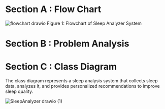 # Section A : Flow Chart

![flowchart drawio](https://github.com/jjn7702/SECJ1023-PT2/assets/102563828/bba9a30c-5f96-4c12-be59-cd19195b1144)
Figure 1: Flowchart of Sleep Analyzer System 

# Section B : Problem Analysis

# Section C : Class Diagram
The class diagram represents a sleep analysis system that collects sleep data, analyzes it, and provides personalized recommendations to improve sleep quality. 

![SleepAnalyzer drawio (1)](https://github.com/jjn7702/SECJ1023-PT2/assets/147962293/9bb82ecf-b8ca-44f7-aa98-d46eba2e147b)
